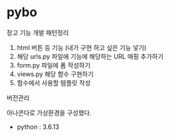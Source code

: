 # pybo

장고 기능 개발 패턴정리

1. html 버튼 등 기능 (내가 구현 하고 싶은 기능 넣기)
2. 해당 urls.py 파일에 기능에 해당하는 URL 매핑 추가하기
3. form.py 파일에 폼 작성하기
4. views.py 해당 함수 구현하기
5. 함수에서 사용할 템플릿 작성 

버전관리

아나콘다로 가상환경을 구성했다.

* python : 3.6.13
